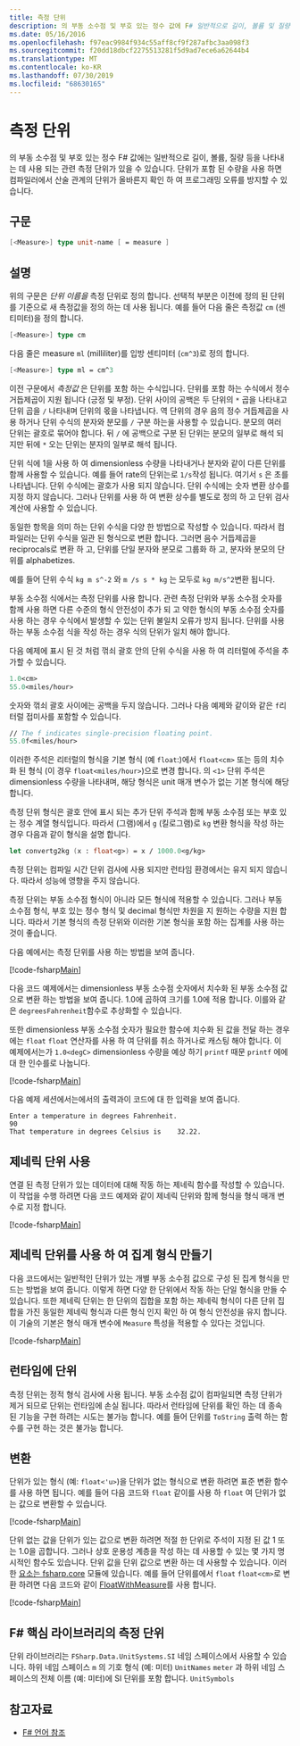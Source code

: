 ```yaml
---
title: 측정 단위
description: 의 부동 소수점 및 부호 있는 정수 값에 F# 일반적으로 길이, 볼륨 및 질량을 나타내는 데 사용 되는 관련 측정 단위를 사용할 수 있는 방법에 대해 알아봅니다.
ms.date: 05/16/2016
ms.openlocfilehash: f97eac9984f934c55aff8cf9f287afbc3aa098f3
ms.sourcegitcommit: f20dd18dbcf2275513281f5d9ad7ece6a62644b4
ms.translationtype: MT
ms.contentlocale: ko-KR
ms.lasthandoff: 07/30/2019
ms.locfileid: "68630165"
---
```

# <a name="units-of-measure"></a>측정 단위

의 부동 소수점 및 부호 있는 정수 F# 값에는 일반적으로 길이, 볼륨, 질량 등을 나타내는 데 사용 되는 관련 측정 단위가 있을 수 있습니다. 단위가 포함 된 수량을 사용 하면 컴파일러에서 산술 관계의 단위가 올바른지 확인 하 여 프로그래밍 오류를 방지할 수 있습니다.

## <a name="syntax"></a>구문

```fsharp
[<Measure>] type unit-name [ = measure ]
```

## <a name="remarks"></a>설명

위의 구문은 *단위 이름을* 측정 단위로 정의 합니다. 선택적 부분은 이전에 정의 된 단위를 기준으로 새 측정값을 정의 하는 데 사용 됩니다. 예를 들어 다음 줄은 측정값 `cm` (센티미터)을 정의 합니다.

```fsharp
[<Measure>] type cm
```

다음 줄은 measure `ml` (milliliter)를 입방 센티미터 (`cm^3`)로 정의 합니다.

```fsharp
[<Measure>] type ml = cm^3
```

이전 구문에서 *측정값* 은 단위를 포함 하는 수식입니다. 단위를 포함 하는 수식에서 정수 거듭제곱이 지원 됩니다 (긍정 및 부정). 단위 사이의 공백은 두 단위의 `*` 곱을 나타내고 단위 곱을 `/` 나타내며 단위의 몫을 나타냅니다. 역 단위의 경우 음의 정수 거듭제곱을 사용 하거나 단위 수식의 분자와 분모를 `/` 구분 하는을 사용할 수 있습니다. 분모의 여러 단위는 괄호로 묶어야 합니다. 뒤 `/` 에 공백으로 구분 된 단위는 분모의 일부로 해석 되지만 뒤에 `*` 오는 단위는 분자의 일부로 해석 됩니다.

단위 식에 1을 사용 하 여 dimensionless 수량을 나타내거나 분자와 같이 다른 단위를 함께 사용할 수 있습니다. 예를 들어 rate의 단위는로 `1/s`작성 됩니다. 여기서 `s` 은 초를 나타냅니다. 단위 수식에는 괄호가 사용 되지 않습니다. 단위 수식에는 숫자 변환 상수를 지정 하지 않습니다. 그러나 단위를 사용 하 여 변환 상수를 별도로 정의 하 고 단위 검사 계산에 사용할 수 있습니다.

동일한 항목을 의미 하는 단위 수식을 다양 한 방법으로 작성할 수 있습니다. 따라서 컴파일러는 단위 수식을 일관 된 형식으로 변환 합니다. 그러면 음수 거듭제곱을 reciprocals로 변환 하 고, 단위를 단일 분자와 분모로 그룹화 하 고, 분자와 분모의 단위를 alphabetizes.

예를 들어 단위 수식 `kg m s^-2` 와 `m /s s * kg` 는 모두로 `kg m/s^2`변환 됩니다.

부동 소수점 식에서는 측정 단위를 사용 합니다. 관련 측정 단위와 부동 소수점 숫자를 함께 사용 하면 다른 수준의 형식 안전성이 추가 되 고 약한 형식의 부동 소수점 숫자를 사용 하는 경우 수식에서 발생할 수 있는 단위 불일치 오류가 방지 됩니다. 단위를 사용 하는 부동 소수점 식을 작성 하는 경우 식의 단위가 일치 해야 합니다.

다음 예제에 표시 된 것 처럼 꺾쇠 괄호 안의 단위 수식을 사용 하 여 리터럴에 주석을 추가할 수 있습니다.

```fsharp
1.0<cm>
55.0<miles/hour>
```

숫자와 꺾쇠 괄호 사이에는 공백을 두지 않습니다. 그러나 다음 예제와 같이와 같은 `f`리터럴 접미사를 포함할 수 있습니다.

```fsharp
// The f indicates single-precision floating point.
55.0f<miles/hour>
```

이러한 주석은 리터럴의 형식을 기본 형식 (예 `float`:)에서 `float<cm>` 또는 등의 치수화 된 형식 (이 경우 `float<miles/hour>`)으로 변경 합니다. 의 `<1>` 단위 주석은 dimensionless 수량을 나타내며, 해당 형식은 unit 매개 변수가 없는 기본 형식에 해당 합니다.

측정 단위 형식은 괄호 안에 표시 되는 추가 단위 주석과 함께 부동 소수점 또는 부호 있는 정수 계열 형식입니다. 따라서 (그램)에서 `g` (킬로그램)로 `kg` 변환 형식을 작성 하는 경우 다음과 같이 형식을 설명 합니다.

```fsharp
let convertg2kg (x : float<g>) = x / 1000.0<g/kg>
```

측정 단위는 컴파일 시간 단위 검사에 사용 되지만 런타임 환경에서는 유지 되지 않습니다. 따라서 성능에 영향을 주지 않습니다.

측정 단위는 부동 소수점 형식이 아니라 모든 형식에 적용할 수 있습니다. 그러나 부동 소수점 형식, 부호 있는 정수 형식 및 decimal 형식만 차원을 지 원하는 수량을 지원 합니다. 따라서 기본 형식의 측정 단위와 이러한 기본 형식을 포함 하는 집계를 사용 하는 것이 좋습니다.

다음 예에서는 측정 단위를 사용 하는 방법을 보여 줍니다.

[!code-fsharp[Main](~/samples/snippets/fsharp/lang-ref-2/snippet6901.fs)]

다음 코드 예제에서는 dimensionless 부동 소수점 숫자에서 치수화 된 부동 소수점 값으로 변환 하는 방법을 보여 줍니다. 1\.0에 곱하여 크기를 1.0에 적용 합니다. 이를와 같은 `degreesFahrenheit`함수로 추상화할 수 있습니다.

또한 dimensionless 부동 소수점 숫자가 필요한 함수에 치수화 된 값을 전달 하는 경우에는 `float` `float` 연산자를 사용 하 여 단위를 취소 하거나로 캐스팅 해야 합니다. 이 예제에서는가 `1.0<degC>` dimensionless 수량을 예상 하기 `printf` 때문 `printf` 에에 대 한 인수를로 나눕니다.

[!code-fsharp[Main](~/samples/snippets/fsharp/lang-ref-2/snippet6902.fs)]

다음 예제 세션에서는에서의 출력과이 코드에 대 한 입력을 보여 줍니다.

```
Enter a temperature in degrees Fahrenheit.
90
That temperature in degrees Celsius is    32.22.
```

## <a name="using-generic-units"></a>제네릭 단위 사용

연결 된 측정 단위가 있는 데이터에 대해 작동 하는 제네릭 함수를 작성할 수 있습니다. 이 작업을 수행 하려면 다음 코드 예제와 같이 제네릭 단위와 함께 형식을 형식 매개 변수로 지정 합니다.

[!code-fsharp[Main](~/samples/snippets/fsharp/lang-ref-2/snippet6903.fs)]

## <a name="creating-aggregate-types-with-generic-units"></a>제네릭 단위를 사용 하 여 집계 형식 만들기

다음 코드에서는 일반적인 단위가 있는 개별 부동 소수점 값으로 구성 된 집계 형식을 만드는 방법을 보여 줍니다. 이렇게 하면 다양 한 단위에서 작동 하는 단일 형식을 만들 수 있습니다. 또한 제네릭 단위는 한 단위의 집합을 포함 하는 제네릭 형식이 다른 단위 집합을 가진 동일한 제네릭 형식과 다른 형식 인지 확인 하 여 형식 안전성을 유지 합니다. 이 기술의 기본은 형식 매개 변수에 `Measure` 특성을 적용할 수 있다는 것입니다.

[!code-fsharp[Main](~/samples/snippets/fsharp/lang-ref-2/snippet6904.fs)]

## <a name="units-at-runtime"></a>런타임에 단위

측정 단위는 정적 형식 검사에 사용 됩니다. 부동 소수점 값이 컴파일되면 측정 단위가 제거 되므로 단위는 런타임에 손실 됩니다. 따라서 런타임에 단위를 확인 하는 데 종속 된 기능을 구현 하려는 시도는 불가능 합니다. 예를 들어 단위를 `ToString` 출력 하는 함수를 구현 하는 것은 불가능 합니다.

## <a name="conversions"></a>변환

단위가 있는 형식 (예: `float<'u>`)을 단위가 없는 형식으로 변환 하려면 표준 변환 함수를 사용 하면 됩니다. 예를 들어 다음 코드와 `float` 같이를 사용 하 `float` 여 단위가 없는 값으로 변환할 수 있습니다.

[!code-fsharp[Main](~/samples/snippets/fsharp/lang-ref-2/snippet6905.fs)]

단위 없는 값을 단위가 있는 값으로 변환 하려면 적절 한 단위로 주석이 지정 된 값 1 또는 1.0을 곱합니다. 그러나 상호 운용성 계층을 작성 하는 데 사용할 수 있는 몇 가지 명시적인 함수도 있습니다. 단위 값을 단위 값으로 변환 하는 데 사용할 수 있습니다. 이러한 [요소는 fsharp.core](https://msdn.microsoft.com/library/69d08ac5-5d51-4c20-bf1e-850fd312ece3) 모듈에 있습니다. 예를 들어 단위를에서 `float` `float<cm>`로 변환 하려면 다음 코드와 같이 [FloatWithMeasure](https://msdn.microsoft.com/library/69520bc7-d67b-46b8-9004-7cac9646b8d9)를 사용 합니다.

[!code-fsharp[Main](~/samples/snippets/fsharp/lang-ref-2/snippet6906.fs)]

## <a name="units-of-measure-in-the-f-core-library"></a>F# 핵심 라이브러리의 측정 단위

단위 라이브러리는 `FSharp.Data.UnitSystems.SI` 네임 스페이스에서 사용할 수 있습니다. 하위 네임 스페이스 `m` 의 기호 형식 (예: 미터) `UnitNames` `meter` 과 하위 네임 스페이스의 전체 이름 (예: 미터)에 SI 단위를 포함 합니다. `UnitSymbols`

## <a name="see-also"></a>참고자료

- [F# 언어 참조](index.md)
